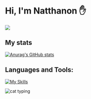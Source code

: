 # Hi, I'm Natthanon ✋

<a href="https://open.spotify.com/user/21mt5p2wawvjnk72dyopopqky">
    <img src = "https://img.shields.io/badge/Spotify-1ED760?&style=for-the-badge&logo=spotify&logoColor=white">
</a>

<!-- Welcome to my profile! I’m now studying in Faculty of Computer Engineer. and I’m currently learning everything ✨. -->

## My stats

[![Anurag's GitHub stats](https://github-readme-stats.vercel.app/api?username=kapow-ww&show_icons=true&theme=graywhite)](https://github.com/anuraghazra/github-readme-stats)

<!-- [![Top Langs](https://github-readme-stats.vercel.app/api/top-langs/?username=kapow-ww&layout=compact)](https://github.com/anuraghazra/github-readme-stats) -->

## Languages and Tools:

[![My Skills](https://skillicons.dev/icons?i=react,js,nodejs,py,tailwind,materialui,figma,vercel&theme=dark)](https://skillicons.dev)

![cat typing ](https://media.giphy.com/media/heIX5HfWgEYlW/giphy.gif)
